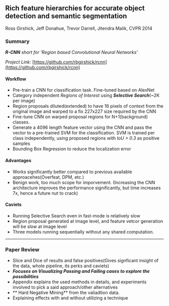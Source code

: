 ## Rich feature hierarchies for accurate object detection and semantic segmentation
Ross Girshick, Jeff Donahue, Trevor Darrell, Jitendra Malik, CVPR 2014

### Summary
_**R-CNN** short for 'Region  based Convolutional Neural Networks'_

_Project Link:_  [https://github.com/rbgirshick/rcnn](https://github.com/rbgirshick/rcnn)

#### Workflow
- Pre-train a CNN for classification task. Fine-tuned based on AlexNet
- Category independent _Regions of Interest_ using _**Selective Search**_(~2K per image)
- Region proposals diluted(extended) to have 16 pixels of context from the original image and warped to a fix 227x227 size required by the CNN
- Fine-tune CNN on warped proposal regions for N+1(background) classes. 
- Generate a 4096 length feature vector using the CNN and pass the vector to a pre-trained SVM for the classification. SVM is trained per class independently, using proposed regions with _IoU > 0.3_ as positive samples
- Bounding Box Regression to reduce the localization error

#### Advantages
- Works significantly better compared to previous available approacehes(Overfeat, DPM, etc.)
- Benign work, too much scope for imporvement. (Increasing the CNN architecture improves the performance significantly, but time increases 7x, hence a future nut to crack)

#### Caviets
- Running Selective Search even in fast-mode is relatively slow
- Region proposal generated at image level, and feature vetcor generation will be slow at image level
- Three models running sequentially without any shared computation. 

---
### Paper Review
- Slice and Dice of results and false positives(Gives signficant insight of the data, whole pipeline, its perks and caviets)
- _**Focuses on Visualizing Passing and Failing cases to explore the possibilities**_
- Appendix explains the used methods in details, and experiments involved to pick a said approach/other alternatives
- ** Hard Negative Mining** from the valiadtion data.
- Explaining effects with and without utilizing a technique

